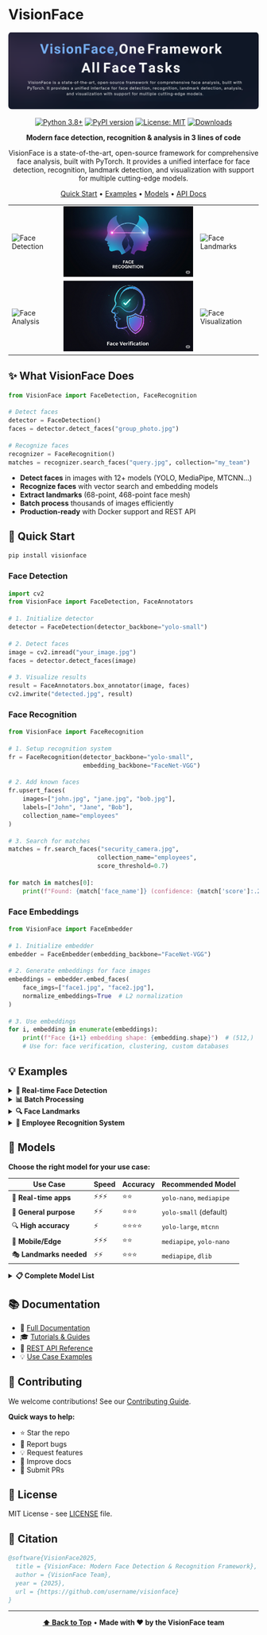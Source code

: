 # VisionFace

<div align="center">

<img src="banners/VisionFace.png" alt="VisionFace"/></td>

[![Python 3.8+](https://img.shields.io/badge/python-3.8+-blue.svg)](https://www.python.org/downloads/)
[![PyPI version](https://badge.fury.io/py/visionface.svg)](https://badge.fury.io/py/visionface)
[![License: MIT](https://img.shields.io/badge/License-MIT-yellow.svg)](https://opensource.org/licenses/MIT)
[![Downloads](https://pepy.tech/badge/visionface)](https://pepy.tech/project/visionface)


**Modern face detection, recognition & analysis in 3 lines of code**

VisionFace is a state-of-the-art, open-source framework for comprehensive face analysis, built with PyTorch. It provides a unified interface for face detection, recognition, landmark detection, and visualization with support for multiple cutting-edge models.

[Quick Start](#-quick-start) • [Examples](#-examples) • [Models](#-models) • [API Docs](https://visionface.readthedocs.io)

</div>

<div align="center">
<table>
  <tr>
    <td><img src="banners/face_detection.png" alt="Face Detection" width="500"/></td>
    <td><img src="banners/face_recognition.png" alt="Face Recognition" width="500"/></td>
        <td><img src="banners/face_landmarks.png" alt="Face Landmarks" width="500"/></td>

  </tr>
  <tr>
    <td><img src="banners/face_analysis.png" alt="Face Analysis" width="500"/></td>
    <td><img src="banners/face_verification.png" alt="Face Verification" width="500"/></td>
    <td><img src="banners/face_visualization.png" alt="Face Visualization" width="500"/></td>
  </tr>
</table>
</div>

## ✨ What VisionFace Does


```python
from VisionFace import FaceDetection, FaceRecognition

# Detect faces
detector = FaceDetection()
faces = detector.detect_faces("group_photo.jpg")

# Recognize faces  
recognizer = FaceRecognition()
matches = recognizer.search_faces("query.jpg", collection="my_team")
```

- **Detect faces** in images with 12+ models (YOLO, MediaPipe, MTCNN...)
- **Recognize faces** with vector search and embedding models
- **Extract landmarks** (68-point, 468-point face mesh)
- **Batch process** thousands of images efficiently
- **Production-ready** with Docker support and REST API

## 🚀 Quick Start

```bash
pip install visionface
```

### Face Detection 

```python
import cv2
from VisionFace import FaceDetection, FaceAnnotators

# 1. Initialize detector
detector = FaceDetection(detector_backbone="yolo-small")

# 2. Detect faces
image = cv2.imread("your_image.jpg")
faces = detector.detect_faces(image)

# 3. Visualize results
result = FaceAnnotators.box_annotator(image, faces)
cv2.imwrite("detected.jpg", result)
```

### Face Recognition

```python
from VisionFace import FaceRecognition

# 1. Setup recognition system
fr = FaceRecognition(detector_backbone="yolo-small", 
                     embedding_backbone="FaceNet-VGG")

# 2. Add known faces
fr.upsert_faces(
    images=["john.jpg", "jane.jpg", "bob.jpg"],
    labels=["John", "Jane", "Bob"],
    collection_name="employees"
)

# 3. Search for matches
matches = fr.search_faces("security_camera.jpg", 
                         collection_name="employees",
                         score_threshold=0.7)

for match in matches[0]:
    print(f"Found: {match['face_name']} (confidence: {match['score']:.2f})")
```

### Face Embeddings 

```python
from VisionFace import FaceEmbedder

# 1. Initialize embedder
embedder = FaceEmbedder(embedding_backbone="FaceNet-VGG")

# 2. Generate embeddings for face images
embeddings = embedder.embed_faces(
    face_imgs=["face1.jpg", "face2.jpg"],
    normalize_embeddings=True  # L2 normalization
)

# 3. Use embeddings
for i, embedding in enumerate(embeddings):
    print(f"Face {i+1} embedding shape: {embedding.shape}")  # (512,)
    # Use for: face verification, clustering, custom databases
```
## 💡 Examples

<details>
<summary><b>🎯 Real-time Face Detection</b></summary>

```python
import cv2
from VisionFace import FaceDetection, FaceAnnotators

detector = FaceDetection(detector_backbone="yolo-nano")  # Fastest model
cap = cv2.VideoCapture(0)

while True:
    ret, frame = cap.read()
    faces = detector.detect_faces(frame)
    annotated = FaceAnnotators.box_annotator(frame, faces)
    
    cv2.imshow('Face Detection', annotated)
    if cv2.waitKey(1) & 0xFF == ord('q'):
        break

cap.release()
cv2.destroyAllWindows()
```
</details>

<details>
<summary><b>📊 Batch Processing</b></summary>

```python
from VisionFace import FaceDetection
import glob

detector = FaceDetection(detector_backbone="yolo-medium")

# Process entire folder
image_paths = glob.glob("photos/*.jpg")
images = [cv2.imread(path) for path in image_paths]

# Detect all faces at once
all_detections = detector.detect_faces(images)

# Save cropped faces
for i, detections in enumerate(all_detections):
    for j, face in enumerate(detections):
        if face.cropped_face is not None:
            cv2.imwrite(f"faces/image_{i}_face_{j}.jpg", face.cropped_face)
```
</details>

<details>
<summary><b>🔍 Face Landmarks</b></summary>

```python
from VisionFace import LandmarkDetection, FaceAnnotators

landmark_detector = LandmarkDetection(detector_backbone="mediapipe")
image = cv2.imread("portrait.jpg")

# Get 468 facial landmarks
landmarks = landmark_detector.detect_landmarks(image)

# Visualize with connections
result = FaceAnnotators.landmark_annotator(
    image, landmarks[0], connections=True
)
cv2.imwrite("landmarks.jpg", result)
```
</details>

<details>
<summary><b>🏢 Employee Recognition System</b></summary>

```python
from VisionFace import FaceRecognition
import os

# Initialize system
fr = FaceRecognition(db_backend="qdrant")

# Auto-enroll from employee photos folder
def enroll_employees(folder_path):
    for filename in os.listdir(folder_path):
        if filename.endswith(('.jpg', '.png')):
            name = filename.split('.')[0]  # Use filename as name
            image_path = os.path.join(folder_path, filename)
            
            fr.upsert_faces(
                images=[image_path],
                labels=[name],
                collection_name="company_employees"
            )
            print(f"Enrolled: {name}")

# Enroll all employees
enroll_employees("employee_photos/")

# Check security camera feed
def identify_person(camera_image):
    results = fr.search_faces(
        camera_image,
        collection_name="company_employees",
        score_threshold=0.8,
        top_k=1
    )
    
    if results[0]:  # If match found
        return results[0][0]['face_name']
    return "Unknown person"
```
</details>

## 🎯 Models

**Choose the right model for your use case:**

| Use Case | Speed | Accuracy | Recommended Model |
|----------|-------|----------|------------------|
| 🚀 **Real-time apps** | ⚡⚡⚡ | ⭐⭐ | `yolo-nano`, `mediapipe` |
| 🎯 **General purpose** | ⚡⚡ | ⭐⭐⭐ | `yolo-small` (default) |
| 🔍 **High accuracy** | ⚡ | ⭐⭐⭐⭐ | `yolo-large`, `mtcnn` |
| 📱 **Mobile/Edge** | ⚡⚡⚡ | ⭐⭐ | `mediapipe`, `yolo-nano` |
| 🎭 **Landmarks needed** | ⚡⚡ | ⭐⭐⭐ | `mediapipe`, `dlib` |

<details>
<summary><b>📋 Complete Model List</b></summary>

**Detection Models:**
- `yolo-nano`, `yolo-small`, `yolo-medium`, `yolo-large`
- `yoloe-small`, `yoloe-medium`, `yoloe-large` (prompt-based)  
- `yolow-small`, `yolow-medium`, `yolow-large`, `yolow-xlarge` (open-vocabulary)
- `mediapipe`, `mtcnn`, `opencv`

**Embedding Models:**
- `FaceNet-VGG` (512D) - Balanced accuracy/speed
- `FaceNet-CASIA` (512D) - High precision
- `Dlib` (128D) - Lightweight

**Landmark Models:**
- `mediapipe` - 468 points + 3D mesh
- `dlib` - 68 points, robust
</details>


## 📚 Documentation

- 📖 [Full Documentation](https://visionface.readthedocs.io)
- 🎓 [Tutorials & Guides](https://visionface.readthedocs.io/tutorials)
- 🔌 [REST API Reference](https://visionface.readthedocs.io/api)
- 💡 [Use Case Examples](https://github.com/username/visionface/tree/main/examples)

## 🤝 Contributing

We welcome contributions! See our [Contributing Guide](CONTRIBUTING.md).

**Quick ways to help:**
- ⭐ Star the repo
- 🐛 Report bugs
- 💡 Request features  
- 📝 Improve docs
- 🔧 Submit PRs

## 📄 License

MIT License - see [LICENSE](LICENSE) file.

## 🙏 Citation

```bibtex
@software{VisionFace2025,
  title = {VisionFace: Modern Face Detection & Recognition Framework},
  author = {VisionFace Team},
  year = {2025},
  url = {https://github.com/username/visionface}
}
```

---

<div align="center">

**[⬆ Back to Top](#visionface)** • **Made with ❤️ by the VisionFace team**

</div>